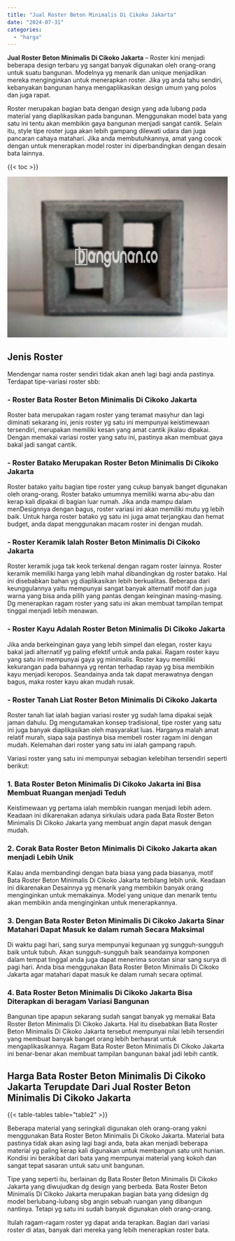 ```yaml
---
title: "Jual Roster Beton Minimalis Di Cikoko Jakarta"
date: "2024-07-31"
categories: 
  - "harga"
---
```


**Jual Roster Beton Minimalis Di Cikoko Jakarta** – Roster kini menjadi beberapa design terbaru yg sangat banyak digunakan oleh orang-orang untuk suatu bangunan. Modelnya yg menarik dan unique menjadikan mereka menginginkan untuk menerapkan roster. Jika yg anda tahu sendiri, kebanyakan bangunan hanya mengaplikasikan design umum yang polos dan juga rapat.

Roster merupakan bagian bata dengan design yang ada lubang pada material yang diaplikasikan pada bangunan. Menggunakan model bata yang satu ini tentu akan membikin gaya bangunan menjadi sangat cantik. Selain itu, style tipe roster juga akan lebih gampang dilewati udara dan juga pancaran cahaya matahari. Jika anda membutuhkannya, amat yang cocok dengan untuk menerapkan model roster ini diperbandingkan dengan desain bata lainnya.

{{< toc >}}

![Jual Roster Beton Minimalis Di Cikoko Jakarta](/images/bata-roster-minimalis-19.png)

## Jenis Roster

Mendengar nama roster sendiri tidak akan aneh lagi bagi anda pastinya. Terdapat tipe-variasi roster sbb:

### \- Roster Bata Roster Beton Minimalis Di Cikoko Jakarta

Roster bata merupakan ragam roster yang teramat masyhur dan lagi diminati sekarang ini, jenis roster yg satu ini mempunyai keistimewaan tersendiri, merupakan memiliki kesan yang amat cantik jikalau dipakai. Dengan memakai variasi roster yang satu ini, pastinya akan membuat gaya bakal jadi sangat cantik.

### \- Roster Batako Merupakan Roster Beton Minimalis Di Cikoko Jakarta

Roster batako yaitu bagian tipe roster yang cukup banyak banget digunakan oleh orang-orang. Roster batako umumnya memiliki warna abu-abu dan kerap kali dipakai di bagian luar rumah. Jika anda mampu dalam menDesignnya dengan bagus, roster variasi ini akan memiliki mutu yg lebih baik. Untuk harga roster batako yg satu ini juga amat terjangkau dan hemat budget, anda dapat menggunakan macam roster ini dengan mudah.

### \- Roster Keramik Ialah Roster Beton Minimalis Di Cikoko Jakarta

Roster keramik juga tak keok terkenal dengan ragam roster lainnya. Roster keramik memiliki harga yang lebih mahal dibandingkan dg roster batako. Hal ini disebabkan bahan yg diaplikasikan lebih berkualitas. Beberapa dari keunggulannya yaitu mempunyai sangat banyak alternatif motif dan juga warna yang bisa anda pilih yang pantas dengan keinginan masing-masing. Dg menerapkan ragam roster yang satu ini akan membuat tampilan tempat tinggal menjadi lebih menawan.

### \- Roster Kayu Adalah Roster Beton Minimalis Di Cikoko Jakarta

Jika anda berkeinginan gaya yang lebih simpel dan elegan, roster kayu bakal jadi alternatif yg paling efektif untuk anda pakai. Ragam roster kayu yang satu ini mempunyai gaya yg minimalis. Roster kayu memiliki kekurangan pada bahannya yg rentan terhadap rayap yg bisa membikin kayu menjadi keropos. Seandainya anda tak dapat merawatnya dengan bagus, maka roster kayu akan mudah rusak.

### \- Roster Tanah Liat Roster Beton Minimalis Di Cikoko Jakarta

Roster tanah liat ialah bagian variasi roster yg sudah lama dipakai sejak jaman dahulu. Dg mengutamakan konsep tradisional, tipe roster yang satu ini juga banyak diaplikasikan oleh masyarakat luas. Harganya malah amat relatif murah, siapa saja pastinya bisa membeli roster ragam ini dengan mudah. Kelemahan dari roster yang satu ini ialah gampang rapuh.

Variasi roster yang satu ini mempunyai sebagian kelebihan tersendiri seperti berikut:

### 1\. Bata Roster Beton Minimalis Di Cikoko Jakarta ini Bisa Membuat Ruangan menjadi Teduh

Keistimewaan yg pertama ialah membikin ruangan menjadi lebih adem. Keadaan ini dikarenakan adanya sirkulais udara pada Bata Roster Beton Minimalis Di Cikoko Jakarta yang membuat angin dapat masuk dengan mudah.

### 2\. Corak Bata Roster Beton Minimalis Di Cikoko Jakarta akan menjadi Lebih Unik

Kalau anda membandingi dengan bata biasa yang pada biasanya, motif Bata Roster Beton Minimalis Di Cikoko Jakarta terbilang lebih unik. Keadaan ini dikarenakan Desainnya yg menarik yang membikin banyak orang menginginkan untuk memakainya. Model yang unique dan menarik tentu akan membikin anda menginginkan untuk menerapkannya.

### 3\. Dengan Bata Roster Beton Minimalis Di Cikoko Jakarta Sinar Matahari Dapat Masuk ke dalam rumah Secara Maksimal

Di waktu pagi hari, sang surya mempunyai kegunaan yg sungguh-sungguh baik untuk tubuh. Akan sungguh-sungguh baik seandainya komponen dalam tempat tinggal anda juga dapat menerima sorotan sinar sang surya di pagi hari. Anda bisa menggunakan Bata Roster Beton Minimalis Di Cikoko Jakarta agar matahari dapat masuk ke dalam rumah secara optimal.

### 4\. Bata Roster Beton Minimalis Di Cikoko Jakarta Bisa Diterapkan di beragam Variasi Bangunan

Bangunan tipe apapun sekarang sudah sangat banyak yg memakai Bata Roster Beton Minimalis Di Cikoko Jakarta. Hal itu disebabkan Bata Roster Beton Minimalis Di Cikoko Jakarta tersebut mempunyai nilai lebih tersendiri yang membuat banyak banget orang lebih berhasrat untuk mengaplikasikannya. Ragam Bata Roster Beton Minimalis Di Cikoko Jakarta ini benar-benar akan membuat tampilan bangunan bakal jadi lebih cantik.

## Harga Bata Roster Beton Minimalis Di Cikoko Jakarta Terupdate Dari Jual Roster Beton Minimalis Di Cikoko Jakarta

{{< table-tables table="table2" >}}

Beberapa material yang seringkali digunakan oleh orang-orang yakni menggunakan Bata Roster Beton Minimalis Di Cikoko Jakarta. Material bata pastinya tidak akan asing lagi bagi anda, bata akan menjadi beberapa material yg paling kerap kali digunakan untuk membangun satu unit hunian. Kondisi ini berakibat dari bata yang mempunyai material yang kokoh dan sangat tepat sasaran untuk satu unit bangunan.

Tipe yang seperti itu, berlainan dg Bata Roster Beton Minimalis Di Cikoko Jakarta yang diwujudkan dg design yang berbeda. Bata Roster Beton Minimalis Di Cikoko Jakarta merupakan bagian bata yang didesign dg model berlubang-lubang sbg angin sebuah ruangan yang dibangun nantinya. Tetapi yg satu ini sudah banyak digunakan oleh orang-orang.

Itulah ragam-ragam roster yg dapat anda terapkan. Bagian dari variasi roster di atas, banyak dari mereka yang lebih menerapkan roster bata.
